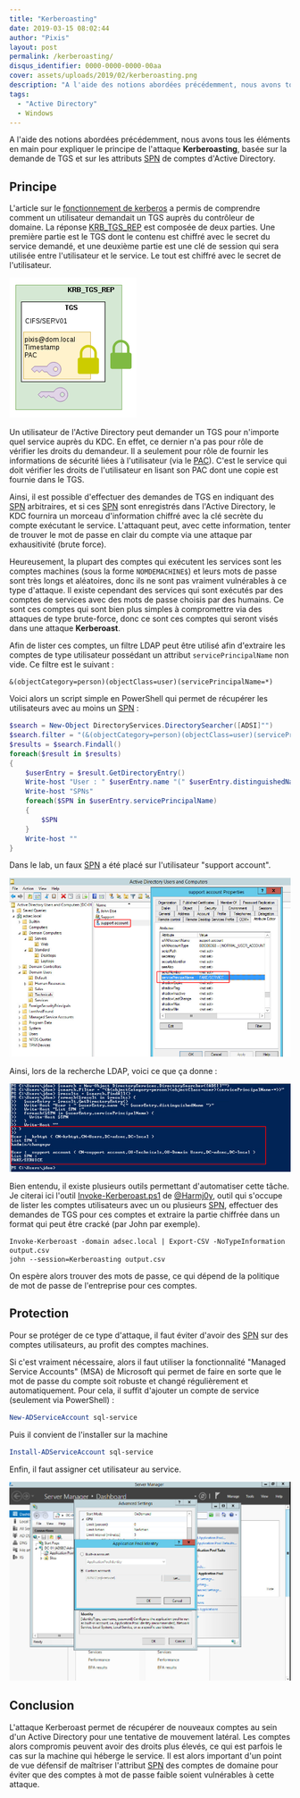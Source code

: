 ```yaml
---
title: "Kerberoasting"
date: 2019-03-15 08:02:44
author: "Pixis"
layout: post
permalink: /kerberoasting/
disqus_identifier: 0000-0000-0000-00aa
cover: assets/uploads/2019/02/kerberoasting.png
description: "A l'aide des notions abordées précédemment, nous avons tous les éléments en main pour expliquer le principe de l'attaque Kerberoasting, basée sur la demande de TGS et sur les attributs SPN de comptes d'Active Directory."
tags:
  - "Active Directory"
  - Windows
---
```


A l'aide des notions abordées précédemment, nous avons tous les éléments en main pour expliquer le principe de l'attaque **Kerberoasting**, basée sur la demande de TGS et sur les attributs [SPN](/service-principal-name-spn) de comptes d'Active Directory.

<!--more-->

## Principe

L'article sur le [fonctionnement de kerberos](/kerberos) a permis de comprendre comment un utilisateur demandait un TGS auprès du contrôleur de domaine. La réponse [KRB_TGS_REP](/kerberos/#krb_tgs_rep) est composée de deux parties. Une première partie est le TGS dont le contenu est chiffré avec le secret du service demandé, et une deuxième partie est une clé de session qui sera utilisée entre l'utilisateur et le service. Le tout est chiffré avec le secret de l'utilisateur.

[![Ticket pour le service](/assets/uploads/2018/05/tgsrep.png)](/assets/uploads/2018/05/tgsrep.png)

Un utilisateur de l'Active Directory peut demander un TGS pour n'importe quel service auprès du KDC. En effet, ce dernier n'a pas pour rôle de vérifier les droits du demandeur. Il a seulement pour rôle de fournir les informations de sécurité liées à l'utilisateur (via le [PAC](/silver-golden-ticket/#pac)). C'est le service qui doit vérifier les droits de l'utilisateur en lisant son PAC dont une copie est fournie dans le TGS.

Ainsi, il est possible d'effectuer des demandes de TGS en indiquant des [SPN](/service-principal-name-spn) arbitraires, et si ces [SPN](/service-principal-name-spn) sont enregistrés dans l'Active Directory, le KDC fournira un morceau d'information chiffré avec la clé secrète du compte exécutant le service. L'attaquant peut, avec cette information, tenter de trouver le mot de passe en clair du compte via une attaque par exhausitivité (brute force).

Heureusement, la plupart des comptes qui exécutent les services sont les comptes machines (sous la forme `NOMDEMACHINE$`) et leurs mots de passe sont très longs et aléatoires, donc ils ne sont pas vraiment vulnérables à ce type d'attaque. Il existe cependant des services qui sont exécutés par des comptes de services avec des mots de passe choisis par des humains. Ce sont ces comptes qui sont bien plus simples à compromettre via des attaques de type brute-force, donc ce sont ces comptes qui seront visés dans une attaque **Kerberoast**.

Afin de lister ces comptes, un filtre LDAP peut être utilisé afin d'extraire les comptes de type utilisateur possédant un attribut `servicePrincipalName` non vide. Ce filtre est le suivant :

```
&(objectCategory=person)(objectClass=user)(servicePrincipalName=*)
```

Voici alors un script simple en PowerShell qui permet de récupérer les utilisateurs avec au moins un [SPN](/service-principal-name-spn) :

```powershell
$search = New-Object DirectoryServices.DirectorySearcher([ADSI]"")
$search.filter = "(&(objectCategory=person)(objectClass=user)(servicePrincipalName=*))"
$results = $search.Findall()
foreach($result in $results)
{
	$userEntry = $result.GetDirectoryEntry()
	Write-host "User : " $userEntry.name "(" $userEntry.distinguishedName ")"
	Write-host "SPNs"        
	foreach($SPN in $userEntry.servicePrincipalName)
	{
		$SPN       
	}
	Write-host ""
}
```

Dans le lab, un faux [SPN](/service-principal-name-spn) a été placé sur l'utilisateur "support account".

[![SPN on User](/assets/uploads/2019/03/SPNOnUser.png)](/assets/uploads/2019/03/SPNOnUser.png)

Ainsi, lors de la recherche LDAP, voici ce que ça donne :

[![SPN MapListpings](/assets/uploads/2019/03/SPNListUsersPowershell.png)](/assets/uploads/2019/03/SPNListUsersPowershell.png)

Bien entendu, il existe plusieurs outils permettant d'automatiser cette tâche. Je citerai ici l'outil [Invoke-Kerberoast.ps1](https://github.com/EmpireProject/Empire/blob/master/data/module_source/credentials/Invoke-Kerberoast.ps1) de [@Harmj0y](https://twitter.com/harmj0y), outil qui s'occupe de lister les comptes utilisateurs avec un ou plusieurs [SPN](/service-principal-name-spn), effectuer des demandes de TGS pour ces comptes et extraire la partie chiffrée dans un format qui peut être cracké (par John par exemple).

```
Invoke-Kerberoast -domain adsec.local | Export-CSV -NoTypeInformation output.csv
john --session=Kerberoasting output.csv
```

On espère alors trouver des mots de passe, ce qui dépend de la politique de mot de passe de l'entreprise pour ces comptes.

## Protection

Pour se protéger de ce type d'attaque, il faut éviter d'avoir des [SPN](/service-principal-name-spn) sur des comptes utilisateurs, au profit des comptes machines.

Si c'est vraiment nécessaire, alors il faut utiliser la fonctionnalité "Managed Service Accounts" (MSA) de Microsoft qui permet de faire en sorte que le mot de passe du compte soit robuste et changé régulièrement et automatiquement. Pour cela, il suffit d'ajouter un compte de service (seulement via PowerShell) :

```powershell
New-ADServiceAccount sql-service
```

Puis il convient de l'installer sur la machine

```powershell
Install-ADServiceAccount sql-service
```

Enfin, il faut assigner cet utilisateur au service.

[![Assignation du compte de service](/assets/uploads/2019/02/set-account-service.png)](/assets/uploads/2019/02/set-account-service.png)

## Conclusion

L'attaque Kerberoast permet de récupérer de nouveaux comptes au sein d'un Active Directory pour une tentative de mouvement latéral. Les comptes alors compromis peuvent avoir des droits plus élevés, ce qui est parfois le cas sur la machine qui héberge le service. Il est alors important d'un point de vue défensif de maîtriser l'attribut [SPN](/service-principal-name-spn) des comptes de domaine pour éviter que des comptes à mot de passe faible soient vulnérables à cette attaque.